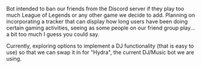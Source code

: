 Bot intended to ban our friends from the Discord server if they play too much League of Legends or any other game we decide to add. Planning on incorporating a tracker that can display how long users have been doing certain gaming activities, seeing as some people on our friend group play... a bit too much I guess you could say.

Currently, exploring options to implement a DJ functionality (that is easy to use) so that we can swap it in for "Hydra", the current DJ/Music bot we are using.
